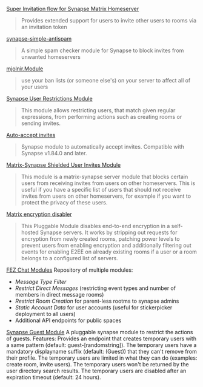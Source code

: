 [Super Invitation flow for Synapse Matrix Homeserver](https://github.com/acterglobal/synapse-super-invites)
> Provides extended support for users to invite other users to rooms via an invitation token

[synapse-simple-antispam](https://github.com/t2bot/synapse-simple-antispam)
> A simple spam checker module for Synapse to block invites from unwanted homeservers

[mjolnir.Module](https://github.com/matrix-org/mjolnir/blob/main/docs/synapse_module.md)
> use your ban lists (or someone else's) on your server to affect all of your users

[Synapse User Restrictions Module](https://github.com/matrix-org/synapse-user-restrictions)
> This module allows restricting users, that match given regular expressions, from performing actions such as creating rooms or sending invites.

[Auto-accept invites](https://github.com/matrix-org/synapse-auto-accept-invite)
> Synapse module to automatically accept invites.
> Compatible with Synapse v1.84.0 and later.

[Matrix-Synapse Shielded User Invites Module](https://github.com/lovelaced/synapse-mayinvite)
> This module is a matrix-synapse server module that blocks certain users from receiving invites from users on other homeservers. This is useful if you have a specific list of users that should not receive invites from users on other homeservers, for example if you want to protect the privacy of these users.

[Matrix encryption disabler](https://github.com/digitalentity/matrix_encryption_disabler)
> This Pluggable Module disables end-to-end encryption in a self-hosted Synapse servers. It works by stripping out requests for encryption from newly created rooms, patching power levels to prevent users from enabling encryption and additionally filtering out events for enabling E2EE on already existing rooms if a user or a room belongs to a configured list of servers.

[FEZ Chat Modules](https://heptapod.host/intevation/fac/synapse-modules)
Repository of multiple modules:
* *Message Type Filter*
* *Restrict Direct Messages* (restricting event types and number of members in direct message rooms)
* *Restrict Room Creation* for parent-less rootms to synapse admins
* *Static Account Data* for user accounts (useful for stickerpicker deployment to all users)
* Additional API endpoints for public spaces

[Synapse Guest Module](https://github.com/nordeck/element-web-modules/blob/main/packages/synapse-guest-module/README.md)
A pluggable synapse module to restrict the actions of guests.
Features:
Provides an endpoint that creates temporary users with a same pattern (default: guest-[randomstring]).
The temporary users have a mandatory displayname suffix (default:  (Guest)) that they can't remove from their profile.
The temporary users are limited in what they can do (examples: create room, invite users).
The temporary users won't be returned by the user directory search results.
The temporary users are disabled after an expiration timeout (default: 24 hours).
